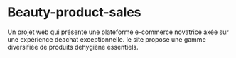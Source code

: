 # Beauty-product-sales
Un projet web qui présente une plateforme e-commerce novatrice axée sur une expérience dèachat exceptionnelle. le site propose une gamme diversifiée de produits dèhygiène essentiels.
